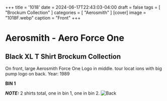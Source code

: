 +++
title = '1018'
date = 2024-06-17T22:43:03-04:00
draft = false
tags = [ "Brockum Collection" ]
categories = [ "Aerosmith" ]
[cover]
image = "1018F.webp"
caption = "Front"
+++
# Aerosmith - Aero Force One
## Black XL T Shirt Brockum Collection
On front, large Aerosmith Force One Logo in middle. tour locat ions with big pump logo on back. Year: 1989


**BIN 1**

***NOTE:*** 2 shirts total, one in bin 1, one in bin 2.
![Back](/1018B.webp)
